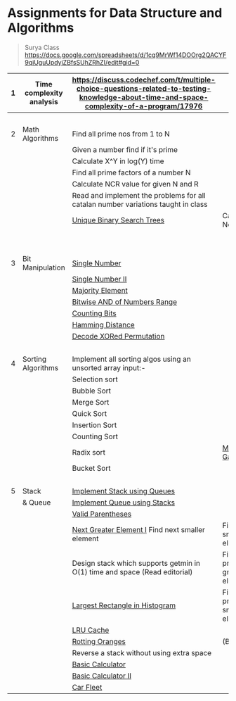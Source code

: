 # Assignments for Data Structure and Algorithms
> Surya Class
https://docs.google.com/spreadsheets/d/1cq9MrWf14DOOrg2QACYF9qiUguUpdyjZBfsSUhZRhZI/edit#gid=0


1 | Time complexity analysis | https://discuss.codechef.com/t/multiple-choice-questions-related-to-testing-knowledge-about-time-and-space-complexity-of-a-program/17976 |  
-- | -- | -- | --
  |   |   |  
2 | Math Algorithms | Find all prime nos from 1 to N |  
  |   | Given a number find if it's prime |  
  |   | Calculate X^Y in log(Y) time |  
  |   | Find all prime factors of a number N |  
  |   | Calculate NCR value for given N and R |  
  |   | Read and implement the problems for all catalan number variations taught in class |  
  |   | [Unique Binary Search Trees](https://leetcode.com/problems/unique-binary-search-trees)[](https://leetcode.com/problems/single-number) | Catalan Nos
  |   |   |  
  |   |   |  
3 | Bit Manipulation | [Single Number](https://leetcode.com/problems/single-number)[](https://leetcode.com/problems/single-number-ii) |  
  |   | [Single Number II](https://leetcode.com/problems/single-number-ii)[](https://leetcode.com/problems/majority-element) |  
  |   | [Majority Element](https://leetcode.com/problems/majority-element)[](https://leetcode.com/problems/bitwise-and-of-numbers-range) |  
  |   | [Bitwise AND of Numbers Range](https://leetcode.com/problems/bitwise-and-of-numbers-range)[](https://leetcode.com/problems/counting-bits) |  
  |   | [Counting Bits](https://leetcode.com/problems/counting-bits)[](https://leetcode.com/problems/hamming-distance) |  
  |   | [Hamming Distance](https://leetcode.com/problems/hamming-distance)[](https://leetcode.com/problems/decode-xored-permutation) |  
  |   | [Decode XORed Permutation](https://leetcode.com/problems/decode-xored-permutation)[](https://leetcode.com/problems/maximum-gap) |  
  |   |   |  
4 | Sorting Algorithms | Implement all sorting algos using an unsorted array input:- |  
  |   | Selection sort |  
  |   | Bubble Sort |  
  |   | Merge Sort |  
  |   | Quick Sort |  
  |   | Insertion Sort |  
  |   | Counting Sort |  
  |   | Radix sort | [Maximum Gap](https://leetcode.com/problems/maximum-gap)[](https://leetcode.com/problems/implement-stack-using-queues)
  |   | Bucket Sort |  
  |   |   |  
5 | Stack | [Implement Stack using Queues](https://leetcode.com/problems/implement-stack-using-queues)[](https://leetcode.com/problems/implement-queue-using-stacks) |  
  | & Queue | [Implement Queue using Stacks](https://leetcode.com/problems/implement-queue-using-stacks)[](https://leetcode.com/problems/valid-parentheses) |  
  |   | [Valid Parentheses](https://leetcode.com/problems/valid-parentheses)[](https://leetcode.com/problems/next-greater-element-i) |  
  |   | [Next Greater Element I](https://leetcode.com/problems/next-greater-element-i)[](https://leetcode.com/problems/largest-rectangle-in-histogram)	Find next smaller element | Find next smaller element
  |   | Design stack which supports getmin in O(1) time and space (Read editorial) | Find previous greater element
  |   | [Largest Rectangle in Histogram](https://leetcode.com/problems/largest-rectangle-in-histogram)[](https://leetcode.com/problems/lru-cache) | Find previous smaller element
  |   | [LRU Cache](https://leetcode.com/problems/lru-cache)[](https://leetcode.com/problems/rotting-oranges) |  
  |   | [Rotting Oranges](https://leetcode.com/problems/rotting-oranges)[](https://leetcode.com/problems/basic-calculator) | (BFS)
  |   | Reverse a stack without using extra space |  
  |   | [Basic Calculator](https://leetcode.com/problems/basic-calculator)[](https://leetcode.com/problems/basic-calculator-ii) |  
  |   | [Basic Calculator II](https://leetcode.com/problems/basic-calculator-ii)[](https://leetcode.com/problems/car-fleet) |  
  |   | [Car Fleet](https://leetcode.com/problems/car-fleet) |  

	